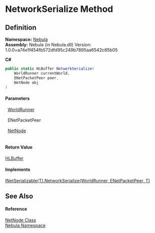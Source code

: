 # NetworkSerialize Method




## Definition
**Namespace:** <a href="N_Nebula">Nebula</a>  
**Assembly:** Nebula (in Nebula.dll) Version: 1.0.0+a74e1f454fb572dfd95c249b7895aa6542c85b05

**C#**
``` C#
public static HLBuffer NetworkSerialize(
	WorldRunner currentWorld,
	ENetPacketPeer peer,
	NetNode obj
)
```



#### Parameters
<dl><dt>  <a href="T_Nebula_WorldRunner">WorldRunner</a></dt><dd> </dd><dt>  ENetPacketPeer</dt><dd> </dd><dt>  <a href="T_Nebula_NetNode">NetNode</a></dt><dd> </dd></dl>

#### Return Value
<a href="T_Nebula_Serialization_HLBuffer">HLBuffer</a>

#### Implements
<a href="M_Nebula_Serialization_INetSerializable_1_NetworkSerialize">INetSerializable(T).NetworkSerialize(WorldRunner, ENetPacketPeer, T)</a>  


## See Also


#### Reference
<a href="T_Nebula_NetNode">NetNode Class</a>  
<a href="N_Nebula">Nebula Namespace</a>  
